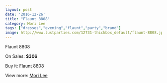 ```yaml
---
layout: post
date: '2016-12-26'
title: "Flaunt 8808"
category: Mori Lee
tags: ["dresses","evening","flaunt","party","brand"]
image: http://www.lustparties.com/12731-thickbox_default/flaunt-8808.jpg
---
```

Flaunt 8808

On Sales: **$306**
<a href="https://www.lustparties.com/en/mori-lee/4771-flaunt-8808.html"><amp-img layout="responsive" width="600" height="600" src="//www.lustparties.com/12731-thickbox_default/flaunt-8808.jpg" alt="Flaunt 8808 0" /></a>
<a href="https://www.lustparties.com/en/mori-lee/4771-flaunt-8808.html"><amp-img layout="responsive" width="600" height="600" src="//www.lustparties.com/12732-thickbox_default/flaunt-8808.jpg" alt="Flaunt 8808 1" /></a>

Buy it: [Flaunt 8808](https://www.lustparties.com/en/mori-lee/4771-flaunt-8808.html "Flaunt 8808")

View more: [Mori Lee](https://www.lustparties.com/en/26-mori-lee "Mori Lee")